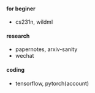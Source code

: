 #### for beginer
- cs231n, wildml

#### research
- papernotes, arxiv-sanity
- wechat

#### coding
- tensorflow, pytorch(account)

